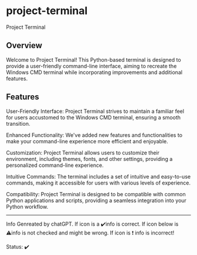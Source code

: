 # project-terminal
Project Terminal

## Overview

Welcome to Project Terminal! This Python-based terminal is designed to provide a user-friendly command-line interface, aiming to recreate the Windows CMD terminal while incorporating improvements and additional features.

## Features

User-Friendly Interface: Project Terminal strives to maintain a familiar feel for users accustomed to the Windows CMD terminal, ensuring a smooth transition.

Enhanced Functionality: We've added new features and functionalities to make your command-line experience more efficient and enjoyable.

Customization: Project Terminal allows users to customize their environment, including themes, fonts, and other settings, providing a personalized command-line experience.

Intuitive Commands: The terminal includes a set of intuitive and easy-to-use commands, making it accessible for users with various levels of experience.

Compatibility: Project Terminal is designed to be compatible with common Python applications and scripts, providing a seamless integration into your Python workflow.


----------------------------------------------------

Info Genreated by chatGPT. If icon is a ✔️info is correct. If icon below is ⚠️info is not checked and might be wrong. If icon is ❗ info is incorrect!

Status: ✔️

